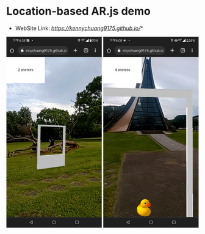 # Location-based AR.js demo
* WebSite Link: _https://kennychuang9175.github.io/_*

<img src=https://github.com/KennyChung2000/KennyChuang9175.github.io/blob/main/ReadMe_pic/Screenshot_20220612-163547783.jpg  width = "250" height = "500" alt="pic" align=center /><img src=https://github.com/KennyChung2000/KennyChuang9175.github.io/blob/main/ReadMe_pic/Screenshot_20220612-180553760.jpg width = "250" height = "500" alt="pic" align= right />